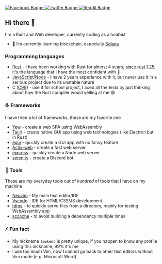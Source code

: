 <!--
Colors
  Facebook: #0d8af0
  Discord: #5865f2
  Reddit: #ff4500
-->

<div id="badges">
  <a href="https://www.facebook.com/tmokenc">
    <img src="https://img.shields.io/badge/Facebook-0d8af0?style=for-the-badge&logo=facebook&logoColor=white" alt="Facebook Badge"/>
  </a>
  <a href="https://discord.com/users/239825449637642240">
    <img src="https://img.shields.io/badge/Discord-5865f2?style=for-the-badge&logo=discord&logoColor=white" alt="Twitter Badge"/>
  </a>
  <a href="https://www.reddit.com/user/tmokenc">
    <img src="https://img.shields.io/badge/Reddit-ff4500?style=for-the-badge&logo=reddit&logoColor=white" alt="Reddit Badge"/>
  </a>
</div>


## Hi there 👋
I'm a Rust and Web developer, currently coding as a hobbist
- 🌱 I’m currently learning blockchain, especially [Solana](https://github.com/solana-labs/solana)

### Programming languages
- [Rust](https://www.rust-lang.org/) - I have been working with Rust for almost 4 years, [since rust 1.25](https://blog.rust-lang.org/2018/03/29/Rust-1.25.html), it's the language that I have the most confident with :muscle:
- [JavaScript](https://www.javascript.com/)/[Node](https://nodejs.org/en/) - I have 2 years experience with it, but never use it in a serious project due to its unstable nature
- C ([C99](https://www.iso-9899.info/wiki/The_Standard)) - use it for school project, I aced all the tests by just thinking about how the Rust compiler would yelling at me :sweat_smile:

### :coffee: Frameworks
I have tried a lot of frameworks, these are my favorite one
- [Yew](https://github.com/yewstack/yew) - create a web SPA using WebAssembly
- [Tauri](https://github.com/tauri-apps/tauri) - create native GUI app using web technologies (like Electron but in Rust)
- [egui](https://github.com/emilk/egui) - quickly create a GUI app with no fancy feature
- [Actix-web](https://github.com/actix/actix-web) - create a fast web server
- [express](https://github.com/expressjs/express) - quickly create a Node web server
- [serenity](https://github.com/serenity-rs/serenity) - create a Discord bot

### :hammer: Tools
These are my everyday tools out of *hundred* of tools that I have on my machine
- [Neovim](https://github.com/neovim/neovim) - My main text editor/IDE
- [Vscode](https://code.visualstudio.com/) - IDE for HTML/CSS/JS development
- [https](https://github.com/thecoshman/http) - to quickly serve files from a directory, mainly for testing WebAssembly app 
- [sccache](https://github.com/mozilla/sccache) - to avoid building a dependency multiple times


### ⚡ Fun fact
- My nickname `tmokenc` is pretty unique, if you happen to know any profile using this nickname, 99% it's me
- I use too much Vim, now I cannot go back to other text editors without Vim mode (e.g. Microsoft Word)

<!--
**tmokenc/tmokenc** is a ✨ _special_ ✨ repository because its `README.md` (this file) appears on your GitHub profile.

Here are some ideas to get you started:

- 🔭 I’m currently working on ...
- 🌱 I’m currently learning ...
- 👯 I’m looking to collaborate on ...
- 🤔 I’m looking for help with ...
- 💬 Ask me about ...
- 📫 How to reach me: ...
- 😄 Pronouns: ...
- ⚡ Fun fact: ...
-->
